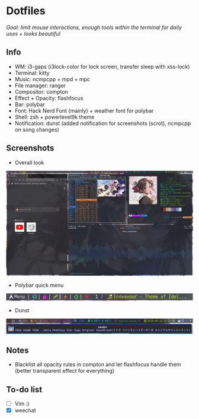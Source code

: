 Dotfiles
========================
*Goal: limit mouse interactions, enough tools within the terminal for daily uses + looks beautiful*

## Info
* WM: i3-gaps (i3lock-color for lock screen, transfer sleep with xss-lock)
* Terminal: kitty
* Music: ncmpcpp + mpd + mpc
* File manager: ranger
* Compositor: compton
* Effect + Opacity: flashfocus
* Bar: polybar
* Font: Hack Nerd Font (mainly) + weather font for polybar
* Shell: zsh + powerlevel9k theme
* Notification: dunst (added notification for screenshots (scrot), ncmpcpp on song changes)

## Screenshots
* Overall look

![alt text](https://github.com/develFoss/dotfiles/blob/master/Pictures/Screenshots/screenshot.png)
* Polybar quick menu

![alt text](https://github.com/develFoss/dotfiles/blob/master/Pictures/Screenshots/polybar.png)
* Dunst

![alt text](https://github.com/develFoss/dotfiles/blob/master/Pictures/Screenshots/dunst.png)

## Notes
* Blacklist all opacity rules in compton and let flashfocus handle them (better transparent effect for everything)

## To-do list
 - [ ] Vim :)
 - [x] weechat
